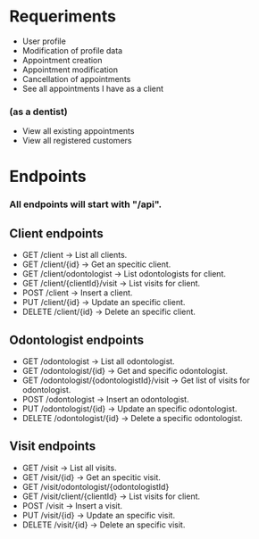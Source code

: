 
# Requeriments
- User profile
- Modification of profile data
- Appointment creation
- Appointment modification
- Cancellation of appointments
- See all appointments I have as a client

### (as a dentist)
- View all existing appointments
- View all registered customers

# Endpoints
### All endpoints will start with "/api".
## Client endpoints

- GET /client -> List all clients.
- GET /client/{id} -> Get an specitic client.
- GET /client/odontologist -> List odontologists for client.
- GET /client/{clientId}/visit -> List visits for client.
- POST /client -> Insert a client.
- PUT /client/{id} -> Update an specific client.
- DELETE /client/{id} -> Delete an specific client.

## Odontologist endpoints

- GET /odontologist -> List all odontologist.
- GET /odontologist/{id} -> Get and specific odontologist.
- GET /odontologist/{odontologistId}/visit -> Get list of visits for odontologist.
- POST /odontologist -> Insert an odontologist.
- PUT /odontologist/{id} -> Update an specific odontologist.
- DELETE /odontologist/{id} -> Delete a specific odontologist.

## Visit endpoints

- GET /visit -> List all visits.
- GET /visit/{id} -> Get an specitic visit.
- GET /visit/odontologist/{odontologistId}
- GET /visit/client/{clientId} -> List visits for client.
- POST /visit -> Insert a visit.
- PUT /visit/{id} -> Update an specific visit.
- DELETE /visit/{id} -> Delete an specific visit.
